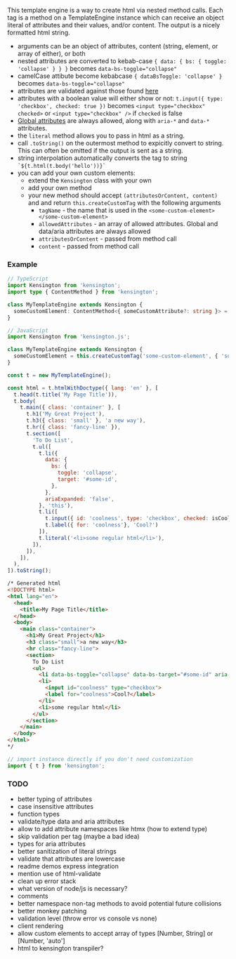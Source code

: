 This template engine is a way to create html via nested method calls.  Each tag is a method on a TemplateEngine instance which can receive an object literal of attributes and their values, and/or content.  The output is a nicely formatted html string.

* arguments can be an object of attributes, content (string, element, or array of either), or both
* nested attributes are converted to kebab-case `{ data: { bs: { toggle: 'collapse' } } }` becomes `data-bs-toggle="collapse"`
* camelCase attibute become kebabcase `{ dataBsToggle: 'collapse' }` becomes `data-bs-toggle="collapse"`
* attributes are validated against those found [here](https://html.spec.whatwg.org/multipage/indices.html#elements-3)
* attributes with a boolean value will either show or not: `t.input({ type: 'checkbox', checked: true })` becomes `<input type="checkbox" checked>` or `<input type="checkbox" />` if `checked` is false
* [Global attributes](https://html.spec.whatwg.org/multipage/dom.html#global-attributes) are always allowed, along with `aria-*` and `data-*` attributes.
* the `literal` method allows you to pass in html as a string.
* call `.toString()` on the outermost method to expicitly convert to string.  This can often be omitted if the output is sent as a string.
* string interpolation automatically converts the tag to string ``` `${t.html(t.body('hello'))}` ```
* you can add your own custom elements:
    * extend the `Kensington` class with your own
    * add your own method
    * your new method should accept `(attributesOrContent, content)` and and return `this.createCustomTag` with the following arguments
        * `tagName` - the name that is used in the `<some-custom-element></some-custom-element>`
        * `allowedAttributes` - an array of allowed attributes.  Global and data/aria attributes are always allowed
        * `attributesOrContent` - passed from method call
        * `content` - passed from method call

### Example
```typescript
// TypeScript
import Kensington from 'kensington';
import type { ContentMethod } from 'kensington';

class MyTemplateEngine extends Kensington {
  someCustomElement: ContentMethod<{ someCustomAttribute?: string }> = this.createCustomTag('custom-element', { 'some-custom-attribute': String });
}
```
```javascript
// JavaScript
import Kensington from 'kensington.js';

class MyTemplateEngine extends Kensington {
  someCustomElement = this.createCustomTag('some-custom-element', { 'some-custom-attribute': string });
}

const t = new MyTemplateEngine();

const html = t.htmlWithDoctype({ lang: 'en' }, [
  t.head(t.title('My Page Title')),
  t.body(
    t.main({ class: 'container' }, [
      t.h1('My Great Project'),
      t.h3({ class: 'small' }, 'a new way'),
      t.hr({ class: 'fancy-line' }),
      t.section([
        'To Do List',
        t.ul([
          t.li({
            data: {
              bs: {
                toggle: 'collapse',
                target: '#some-id',
              },
            },
            ariaExpanded: 'false',
          }, 'this'),
          t.li([
            t.input({ id: 'coolness', type: 'checkbox', checked: isCool }),
            t.label({ for: 'coolness'}, 'Cool?')
          ]),
          t.literal('<li>some regular html</li>'),
        ]),
      ]),
    ]),
  ),
]).toString();
```
```html
/* Generated html
<!DOCTYPE html>
<html lang="en">
  <head>
    <title>My Page Title</title>
  </head>
  <body>
    <main class="container">
      <h1>My Great Project</h1>
      <h3 class="small">a new way</h3>
      <hr class="fancy-line">
      <section>
        To Do List
        <ul>
          <li data-bs-toggle="collapse" data-bs-target="#some-id" aria-expanded="false">this</li>
          <li>
            <input id="coolness" type="checkbox">
            <label for="coolness">Cool?</label>
          </li>
          <li>some regular html</li>
        </ul>
      </section>
    </main>
  </body>
</html>
*/
```

```javascript
// import instance directly if you don't need customization
import { t } from 'kensington';
```


### TODO
* better typing of attributes
* case insensitive attributes
* function types
* validate/type data and aria attributes
* allow to add attribute namespaces like htmx (how to extend type)
* skip validation per tag (maybe a bad idea)
* types for aria attributes
* better sanitization of literal strings
* validate that attributes are lowercase
* readme demos express integration
* mention use of html-validate
* clean up error stack
* what version of node/js is necessary?
* comments
* better namespace non-tag methods to avoid potential future collisions
* better monkey patching
* validation level (throw error vs console vs none)
* client rendering
* allow custom elements to accept array of types [Number, String] or [Number, 'auto']
* html to kensington transpiler?
